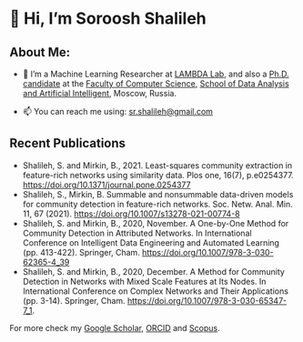 # 👋 Hi, I’m Soroosh Shalileh 


## About Me:
  - 🌱 I’m a Machine Learning Researcher at [LAMBDA Lab](https://cs.hse.ru/en/lambda/), and also a [Ph.D. candidate](https://www.hse.ru/en/org/persons/316426865) at the [Faculty of Computer Science](https://cs.hse.ru/en/), [School of Data Analysis and Artificial Intelligent](https://cs.hse.ru/en/ai/), Moscow, Russia.


- 📫 You can reach me using: sr.shalileh@gmail.com 

## Recent Publications

- Shalileh, S. and Mirkin, B., 2021. Least-squares community extraction in feature-rich networks using similarity data. Plos one, 16(7), p.e0254377. https://doi.org/10.1371/journal.pone.0254377
- Shalileh, S., Mirkin, B. Summable and nonsummable data-driven models for community detection in feature-rich networks. Soc. Netw. Anal. Min. 11, 67 (2021). https://doi.org/10.1007/s13278-021-00774-8
- Shalileh, S. and Mirkin, B., 2020, November. A One-by-One Method for Community Detection in Attributed Networks. In International Conference on Intelligent Data Engineering and Automated Learning (pp. 413-422). Springer, Cham. https://doi.org/10.1007/978-3-030-62365-4_39 
- Shalileh, S. and Mirkin, B., 2020, December. A Method for Community Detection in Networks with Mixed Scale Features at Its Nodes. In International Conference on Complex Networks and Their Applications (pp. 3-14). Springer, Cham. https://doi.org/10.1007/978-3-030-65347-7_1.


For more check my [Google Scholar](), [ORCID](https://orcid.org/0000-0001-6226-4990) and [Scopus](https://www.scopus.com/authid/detail.uri?partnerID=HzOxMe3b&authorId=57202057084&origin=inward).




<!---
Sorooshi/Sorooshi is a ✨ special ✨ repository because its `README.md` (this file) appears on your GitHub profile.
You can click the Preview link to take a look at your changes.
--->
